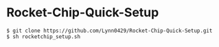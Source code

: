 # Rocket-Chip-Quick-Setup
```
$ git clone https://github.com/Lynn0429/Rocket-Chip-Quick-Setup.git
$ sh rocketchip_setup.sh
```
